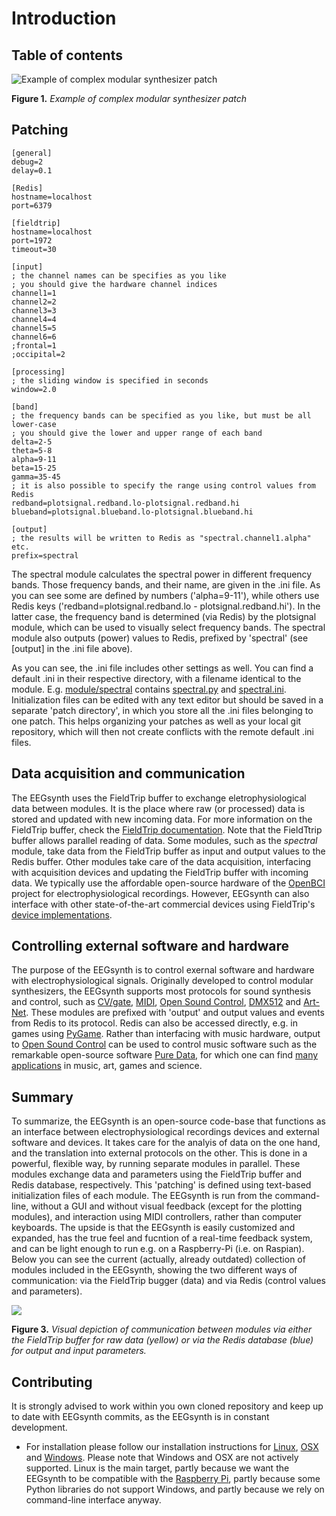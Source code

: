 # Introduction

## Table of contents









![Example of complex modular synthesizer patch](http://www.modcan.com/mainImages/bphoto/bigA.jpg "Example of complex modular synthesizer patch")

**Figure 1.** *Example of complex modular synthesizer patch*

## Patching 


```
[general]
debug=2
delay=0.1

[Redis]
hostname=localhost
port=6379

[fieldtrip]
hostname=localhost
port=1972
timeout=30

[input]
; the channel names can be specifies as you like
; you should give the hardware channel indices
channel1=1
channel2=2
channel3=3
channel4=4
channel5=5
channel6=6
;frontal=1
;occipital=2

[processing]
; the sliding window is specified in seconds
window=2.0

[band]
; the frequency bands can be specified as you like, but must be all lower-case
; you should give the lower and upper range of each band
delta=2-5
theta=5-8
alpha=9-11
beta=15-25
gamma=35-45
; it is also possible to specify the range using control values from Redis
redband=plotsignal.redband.lo-plotsignal.redband.hi
blueband=plotsignal.blueband.lo-plotsignal.blueband.hi

[output]
; the results will be written to Redis as "spectral.channel1.alpha" etc.
prefix=spectral
```

The spectral module calculates the spectral power in different frequency bands. Those frequency bands, and their name, are given in the .ini file. As you can see some are defined by numbers ('alpha=9-11'), while others use Redis keys ('redband=plotsignal.redband.lo - plotsignal.redband.hi'). In the latter case, the frequency band is determined (via Redis) by the plotsignal module, which can be used to visually select frequency bands. The spectral module also outputs (power) values to Redis, prefixed by 'spectral' (see [output] in the .ini file above).

As you can see, the .ini file includes other settings as well. You can find a default .ini in their respective directory, with a filename identical to the module. E.g. [module/spectral](https://github.com/eegsynth/eegsynth/tree/master/module/spectral) contains [spectral.py](https://github.com/eegsynth/eegsynth/tree/master/module/spectral/spectral.py) and [spectral.ini](https://github.com/eegsynth/eegsynth/tree/master/module/spectral/spectral.ini). Initialization files can be edited with any text editor but should be saved in a separate 'patch directory', in which you store all the .ini files belonging to one patch. This helps organizing your patches as well as your local git repository, which will then not create conflicts with the remote default .ini files.

## Data acquisition and communication
The EEGsynth uses the FieldTrip buffer to exchange eletrophysiological data between modules. It is the place where raw (or processed) data is stored and updated with new incoming data. For more information on the FieldTrip buffer, check the [FieldTrip documentation](http://www.fieldtriptoolbox.org/development/realtime/buffer). Note that the FieldTtrip buffer allows parallel reading of data. Some modules, such as the *spectral* module, take data from the FieldTrip buffer as input and output values to the Redis buffer. Other modules take care of the data acquisition, interfacing with acquisition devices and updating the FieldTrip buffer with incoming data.  We typically use the affordable open-source hardware of the [OpenBCI ](http://openbci.org/) project for electrophysiological recordings. However,  EEGsynth can also interface with other state-of-the-art commercial devices using FieldTrip's [device implementations](http://www.fieldtriptoolbox.org/development/realtime/implementation).

## Controlling external software and hardware
The purpose of the EEGsynth is to control exernal software and hardware with electrophysiological signals. Originally developed to control modular synthesizers, the EEGsynth supports most protocols for sound synthesis and control, such as [CV/gate](https://en.wikipedia.org/wiki/CV/gate), [MIDI](https://www.midi.org/), [Open Sound Control](http://opensoundcontrol.org/introduction-osc), [DMX512](https://en.wikipedia.org/wiki/DMX512) and [Art-Net](https://en.wikipedia.org/wiki/Art-Net). These modules are prefixed with 'output' and output values and events from Redis to its protocol. Redis can also be accessed directly, e.g. in games using [PyGame](https://www.pygame.org/news). Rather than interfacing with music hardware, output to [Open Sound Control](http://opensoundcontrol.org/introduction-osc) can be used to control music software such as the remarkable open-source software [Pure Data](https://puredata.info/), for which one can find [many applications](https://patchstorage.com/platform/pd-extended/) in music, art, games and science.
## Summary
To summarize, the EEGsynth is an open-source code-base that functions as an interface between electrophysiological recordings devices and external software and devices. It takes care for the analyis of data on the one hand, and the translation into external protocols on the other. This is done in a powerful, flexible way, by running separate modules in parallel. These modules exchange data and parameters using the FieldTrip buffer and Redis database, respectively. This 'patching' is defined using text-based initialization files of each module. The EEGsynth is run from the command-line, without a GUI and without visual feedback (except for the plotting modules), and interaction using MIDI controllers, rather than computer keyboards. The upside is that the EEGsynth is easily customized and expanded, has the true feel and fucntion of a real-time feedback system, and can be light enough to run e.g. on a Raspberry-Pi (i.e. on Raspian). Below you can see the current (actually, already outdated) collection of modules included in the EEGsynth, showing the two different ways of communication: via the FieldTrip bugger (data) and via Redis (control values and parameters).

[![](http://www.eegsynth.org/wp-content/uploads/2016/08/EEGsynth_comm_overview-1024x576.jpg?resize=1024%2C576)](http://www.eegsynth.org/wp-content/uploads/2016/08/EEGsynth_comm_overview-1024x576.jpg)

**Figure 3.** *Visual depiction of communication between modules via either the FieldTrip buffer for raw data (yellow) or via the Redis database (blue) for output and input parameters.*

## Contributing
It is strongly advised to work within you own cloned repository and keep up to date with EEGsynth commits, as the EEGsynth is in constant development.
* For installation please follow our installation instructions for [Linux](https://github.com/eegsynth/eegsynth/blob/master/doc/installation-linux.md), [OSX](https://github.com/eegsynth/eegsynth/blob/master/doc/installation-osx.md) and [Windows](https://github.com/eegsynth/eegsynth/blob/master/doc/installation-windows.md). Please note that Windows and OSX are not actively supported. Linux is the main target, partly because we want the EEGsynth to be compatible with the [Raspberry Pi](http://raspberrypi.org/), partly because some Python libraries do not support Windows, and partly because we rely on command-line interface anyway.